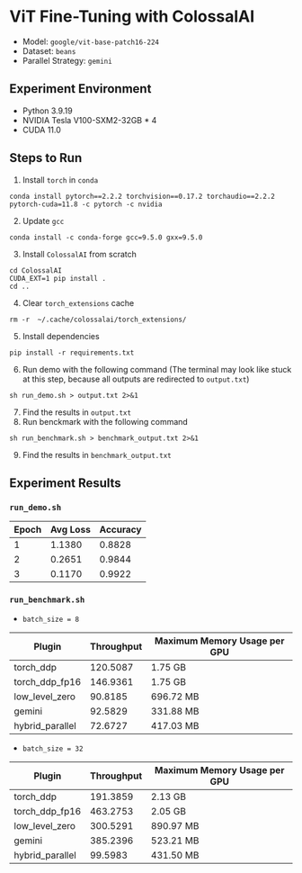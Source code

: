 # ViT Fine-Tuning with ColossalAI

- Model: `google/vit-base-patch16-224`
- Dataset: `beans`
- Parallel Strategy: `gemini`

## Experiment Environment

- Python 3.9.19
- NVIDIA Tesla V100-SXM2-32GB * 4
- CUDA 11.0

## Steps to Run

1. Install `torch` in `conda`

```
conda install pytorch==2.2.2 torchvision==0.17.2 torchaudio==2.2.2 pytorch-cuda=11.8 -c pytorch -c nvidia
```

2. Update `gcc`

```
conda install -c conda-forge gcc=9.5.0 gxx=9.5.0
```

3. Install `ColossalAI` from scratch

```
cd ColossalAI
CUDA_EXT=1 pip install .
cd ..
```

4. Clear `torch_extensions` cache

```
rm -r  ~/.cache/colossalai/torch_extensions/
```

5. Install dependencies

```
pip install -r requirements.txt
```

6. Run demo with the following command (The terminal may look like stuck at this step, because all outputs are redirected to `output.txt`)

```
sh run_demo.sh > output.txt 2>&1
```

7. Find the results in `output.txt`
8. Run benckmark with the following command

```
sh run_benchmark.sh > benchmark_output.txt 2>&1
```

9. Find the results in `benchmark_output.txt`

## Experiment Results

### `run_demo.sh`

| Epoch | Avg Loss | Accuracy |
| ----- | -------- | -------- |
| 1     | 1.1380   | 0.8828   |
| 2     | 0.2651   | 0.9844   |
| 3     | 0.1170   | 0.9922   |

### `run_benchmark.sh`

- `batch_size = 8`

| Plugin          | Throughput | Maximum Memory Usage per GPU |
| --------------- | ---------- | ---------------------------- |
| torch_ddp       | 120.5087   | 1.75 GB                      |
| torch_ddp_fp16  | 146.9361   | 1.75 GB                      |
| low_level_zero  | 90.8185    | 696.72 MB                    |
| gemini          | 92.5829    | 331.88 MB                    |
| hybrid_parallel | 72.6727    | 417.03 MB                    |

- `batch_size = 32`

| Plugin          | Throughput | Maximum Memory Usage per GPU |
| --------------- | ---------- | ---------------------------- |
| torch_ddp       | 191.3859   | 2.13 GB                      |
| torch_ddp_fp16  | 463.2753   | 2.05 GB                      |
| low_level_zero  | 300.5291   | 890.97 MB                    |
| gemini          | 385.2396   | 523.21 MB                    |
| hybrid_parallel | 99.5983    | 431.50 MB                    |

